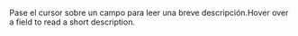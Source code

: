 <span data-ttu-id="0a2e3-101">Pase el cursor sobre un campo para leer una breve descripción.</span><span class="sxs-lookup"><span data-stu-id="0a2e3-101">Hover over a field to read a short description.</span></span>
